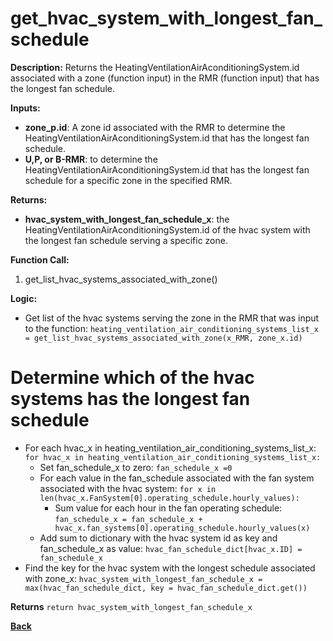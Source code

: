 # get_hvac_system_with_longest_fan_schedule

**Description:** Returns the HeatingVentilationAirAconditioningSystem.id associated with a zone (function input) in the RMR (function input) that has the longest fan schedule.

**Inputs:**
- **zone_p.id**: A zone id associated with the RMR to determine the HeatingVentilationAirAconditioningSystem.id that has the longest fan schedule.
- **U,P, or B-RMR**: to determine the HeatingVentilationAirAconditioningSystem.id that has the longest fan schedule for a specific zone in the specified RMR.

**Returns:**
- **hvac_system_with_longest_fan_schedule_x**: the HeatingVentilationAirAconditioningSystem.id of the hvac system with the longest fan schedule serving a specific zone.
 
**Function Call:**

1. get_list_hvac_systems_associated_with_zone()

**Logic:**

- Get list of the hvac systems serving the zone in the RMR that was input to the function: `heating_ventilation_air_conditioning_systems_list_x = get_list_hvac_systems_associated_with_zone(x_RMR, zone_x.id)`

# Determine which of the hvac systems has the longest fan schedule
- For each hvac_x in heating_ventilation_air_conditioning_systems_list_x: `for hvac_x in heating_ventilation_air_conditioning_systems_list_x:`
    - Set fan_schedule_x to zero: `fan_schedule_x =0`       
    - For each value in the fan_schedule associated with the fan system associated with the hvac system: `for x in len(hvac_x.FanSystem[0].operating_schedule.hourly_values):`
        - Sum value for each hour in the fan operating schedule: `fan_schedule_x = fan_schedule_x + hvac_x.fan_systems[0].operating_schedule.hourly_values(x)`
    - Add sum to dictionary with the hvac system id as key and fan_schedule_x as value: `hvac_fan_schedule_dict[hvac_x.ID] = fan_schedule_x`
- Find the key for the hvac system with the longest schedule associated with zone_x: `hvac_system_with_longest_fan_schedule_x = max(hvac_fan_schedule_dict, key = hvac_fan_schedule_dict.get())`

 **Returns** `return hvac_system_with_longest_fan_schedule_x`  

**[Back](../_toc.md)**
